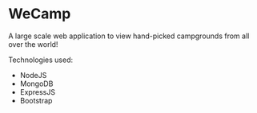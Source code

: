 # WeCamp

A large scale web application to view hand-picked campgrounds from all over the world!

Technologies used:
- NodeJS
- MongoDB
- ExpressJS
- Bootstrap
